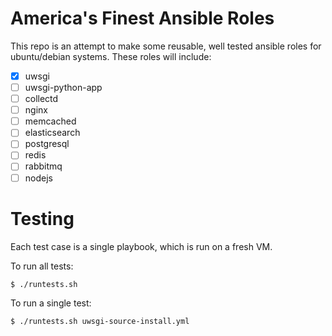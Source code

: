 # America's Finest Ansible Roles

This repo is an attempt to make some reusable, well tested ansible roles for ubuntu/debian systems. These roles will include:

 - [x] uwsgi
 - [ ] uwsgi-python-app
 - [ ] collectd
 - [ ] nginx
 - [ ] memcached
 - [ ] elasticsearch
 - [ ] postgresql
 - [ ] redis
 - [ ] rabbitmq
 - [ ] nodejs

# Testing

Each test case is a single playbook, which is run on a fresh VM.

To run all tests:

    $ ./runtests.sh

To run a single test:

    $ ./runtests.sh uwsgi-source-install.yml